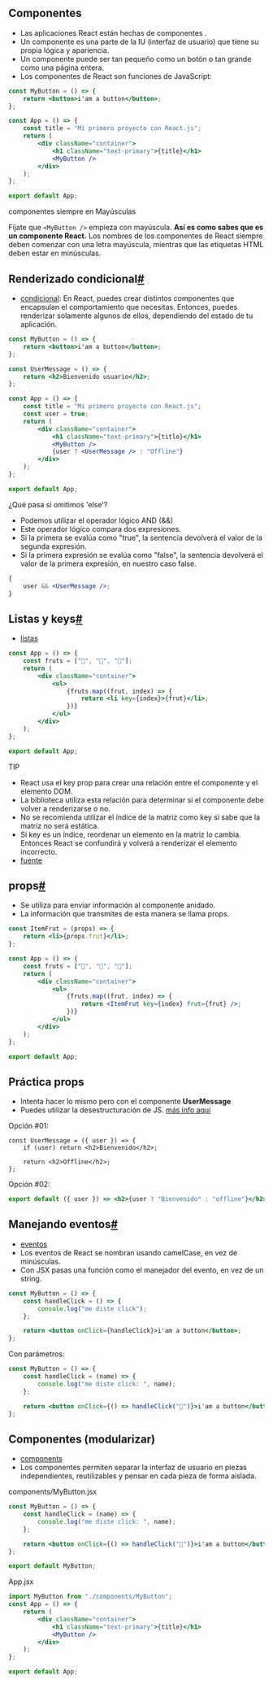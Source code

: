 ## Componentes

-   Las aplicaciones React están hechas de componentes .
-   Un componente es una parte de la IU (interfaz de usuario) que tiene su propia lógica y apariencia.
-   Un componente puede ser tan pequeño como un botón o tan grande como una página entera.
-   Los componentes de React son funciones de JavaScript:


```jsx
const MyButton = () => {
    return <button>i'am a button</button>;
};

const App = () => {
    const title = "Mi primero proyecto con React.js";
    return (
        <div className="container">
            <h1 className="text-primary">{title}</h1>
            <MyButton />
        </div>
    );
};

export default App;
```

componentes siempre en Mayúsculas

Fíjate que `<MyButton />` empieza con mayúscula. **Así es como sabes que es un componente React.** Los nombres de los componentes de React siempre deben comenzar con una letra mayúscula, mientras que las etiquetas HTML deben estar en minúsculas.

## Renderizado condicional[#](https://bluuweb.dev/05-react/#renderizado-condicional)

-   [condicional](https://es.reactjs.org/docs/conditional-rendering.html): En React, puedes crear distintos componentes que encapsulan el comportamiento que necesitas. Entonces, puedes renderizar solamente algunos de ellos, dependiendo del estado de tu aplicación.

```jsx
const MyButton = () => {
    return <button>i'am a button</button>;
};

const UserMessage = () => {
    return <h2>Bienvenido usuario</h2>;
};

const App = () => {
    const title = "Mi primero proyecto con React.js";
    const user = true;
    return (
        <div className="container">
            <h1 className="text-primary">{title}</h1>
            <MyButton />
            {user ? <UserMessage /> : "Offline"}
        </div>
    );
};

export default App;
```

¿Qué pasa si omitimos 'else'?

-   Podemos utilizar el operador lógico AND (&&)
-   Este operador lógico compara dos expresiones.
-   Si la primera se evalúa como "true", la sentencia devolverá el valor de la segunda expresión.
-   Si la primera expresión se evalúa como "false", la sentencia devolverá el valor de la primera expresión, en nuestro caso false.


```jsx
{
    user && <UserMessage />;
}
```

## Listas y keys[#](https://bluuweb.dev/05-react/#listas-y-keys)

-   [listas](https://es.reactjs.org/docs/lists-and-keys.html)

```jsx
const App = () => {
    const fruts = ["🍐", "🍌", "🍎"];
    return (
        <div className="container">
            <ul>
                {fruts.map((frut, index) => {
                    return <li key={index}>{frut}</li>;
                })}
            </ul>
        </div>
    );
};

export default App;
```

TIP

-   React usa el key prop para crear una relación entre el componente y el elemento DOM.
-   La biblioteca utiliza esta relación para determinar si el componente debe volver a renderizarse o no.
-   No se recomienda utilizar el índice de la matriz como key si sabe que la matriz no será estática.
-   Si key es un índice, reordenar un elemento en la matriz lo cambia. Entonces React se confundirá y volverá a renderizar el elemento incorrecto.
-   [fuente](https://sentry.io/answers/unique-key-prop/)

## props[#](https://bluuweb.dev/05-react/#props)

-   Se utiliza para enviar información al componente anidado.
-   La información que transmites de esta manera se llama props.


```jsx
const ItemFrut = (props) => {
    return <li>{props.frut}</li>;
};

const App = () => {
    const fruts = ["🍐", "🍌", "🍎"];
    return (
        <div className="container">
            <ul>
                {fruts.map((frut, index) => {
                    return <ItemFrut key={index} frut={frut} />;
                })}
            </ul>
        </div>
    );
};

export default App;
```

## Práctica props

-   Intenta hacer lo mismo pero con el componente **UserMessage**
-   Puedes utilizar la desestructuración de JS. [más info aquí](https://developer.mozilla.org/es/docs/Web/JavaScript/Reference/Operators/Destructuring_assignment)

Opción #01:


```
const UserMessage = ({ user }) => {
    if (user) return <h2>Bienvenido</h2>;

    return <h2>Offline</h2>;
};
```

Opción #02:



```jsx
export default ({ user }) => <h2>{user ? "Bienvenido" : "offline"}</h2>;
```

## Manejando eventos[#](https://bluuweb.dev/05-react/#manejando-eventos)

-   [eventos](https://es.reactjs.org/docs/handling-events.html)
-   Los eventos de React se nombran usando camelCase, en vez de minúsculas.
-   Con JSX pasas una función como el manejador del evento, en vez de un string.


```jsx
const MyButton = () => {
    const handleClick = () => {
        console.log("me diste click");
    };

    return <button onClick={handleClick}>i'am a button</button>;
};
```

Con parámetros:


```jsx
const MyButton = () => {
    const handleClick = (name) => {
        console.log("me diste click: ", name);
    };

    return <button onClick={() => handleClick("🍎")}>i'am a button</button>;
};
```

## Componentes (modularizar)
-   [components](https://es.reactjs.org/docs/components-and-props.html)
-   Los componentes permiten separar la interfaz de usuario en piezas independientes, reutilizables y pensar en cada pieza de forma aislada.

components/MyButton.jsx



```jsx
const MyButton = () => {
    const handleClick = (name) => {
        console.log("me diste click: ", name);
    };

    return <button onClick={() => handleClick("🍎")}>i'am a button</button>;
};

export default MyButton;
```

App.jsx


```jsx
import MyButton from "./components/MyButton";
const App = () => {
    return (
        <div className="container">
            <h1 className="text-primary">{title}</h1>
            <MyButton />
        </div>
    );
};

export default App;
```